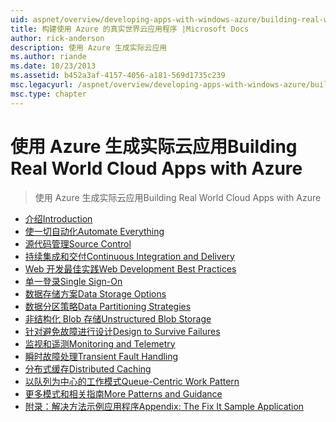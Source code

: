 ```yaml
---
uid: aspnet/overview/developing-apps-with-windows-azure/building-real-world-cloud-apps-with-windows-azure/index
title: 构建使用 Azure 的真实世界云应用程序 |Microsoft Docs
author: rick-anderson
description: 使用 Azure 生成实际云应用
ms.author: riande
ms.date: 10/23/2013
ms.assetid: b452a3af-4157-4056-a181-569d1735c239
msc.legacyurl: /aspnet/overview/developing-apps-with-windows-azure/building-real-world-cloud-apps-with-windows-azure
msc.type: chapter
---
```

<a name="building-real-world-cloud-apps-with-azure"></a><span data-ttu-id="28256-103">使用 Azure 生成实际云应用</span><span class="sxs-lookup"><span data-stu-id="28256-103">Building Real World Cloud Apps with Azure</span></span>
====================
> <span data-ttu-id="28256-104">使用 Azure 生成实际云应用</span><span class="sxs-lookup"><span data-stu-id="28256-104">Building Real World Cloud Apps with Azure</span></span>


- [<span data-ttu-id="28256-105">介绍</span><span class="sxs-lookup"><span data-stu-id="28256-105">Introduction</span></span>](introduction.md)
- [<span data-ttu-id="28256-106">使一切自动化</span><span class="sxs-lookup"><span data-stu-id="28256-106">Automate Everything</span></span>](automate-everything.md)
- [<span data-ttu-id="28256-107">源代码管理</span><span class="sxs-lookup"><span data-stu-id="28256-107">Source Control</span></span>](source-control.md)
- [<span data-ttu-id="28256-108">持续集成和交付</span><span class="sxs-lookup"><span data-stu-id="28256-108">Continuous Integration and Delivery</span></span>](continuous-integration-and-continuous-delivery.md)
- [<span data-ttu-id="28256-109">Web 开发最佳实践</span><span class="sxs-lookup"><span data-stu-id="28256-109">Web Development Best Practices</span></span>](web-development-best-practices.md)
- [<span data-ttu-id="28256-110">单一登录</span><span class="sxs-lookup"><span data-stu-id="28256-110">Single Sign-On</span></span>](single-sign-on.md)
- [<span data-ttu-id="28256-111">数据存储方案</span><span class="sxs-lookup"><span data-stu-id="28256-111">Data Storage Options</span></span>](data-storage-options.md)
- [<span data-ttu-id="28256-112">数据分区策略</span><span class="sxs-lookup"><span data-stu-id="28256-112">Data Partitioning Strategies</span></span>](data-partitioning-strategies.md)
- [<span data-ttu-id="28256-113">非结构化 Blob 存储</span><span class="sxs-lookup"><span data-stu-id="28256-113">Unstructured Blob Storage</span></span>](unstructured-blob-storage.md)
- [<span data-ttu-id="28256-114">针对避免故障进行设计</span><span class="sxs-lookup"><span data-stu-id="28256-114">Design to Survive Failures</span></span>](design-to-survive-failures.md)
- [<span data-ttu-id="28256-115">监视和遥测</span><span class="sxs-lookup"><span data-stu-id="28256-115">Monitoring and Telemetry</span></span>](monitoring-and-telemetry.md)
- [<span data-ttu-id="28256-116">瞬时故障处理</span><span class="sxs-lookup"><span data-stu-id="28256-116">Transient Fault Handling</span></span>](transient-fault-handling.md)
- [<span data-ttu-id="28256-117">分布式缓存</span><span class="sxs-lookup"><span data-stu-id="28256-117">Distributed Caching</span></span>](distributed-caching.md)
- [<span data-ttu-id="28256-118">以队列为中心的工作模式</span><span class="sxs-lookup"><span data-stu-id="28256-118">Queue-Centric Work Pattern</span></span>](queue-centric-work-pattern.md)
- [<span data-ttu-id="28256-119">更多模式和相关指南</span><span class="sxs-lookup"><span data-stu-id="28256-119">More Patterns and Guidance</span></span>](more-patterns-and-guidance.md)
- [<span data-ttu-id="28256-120">附录：解决方法示例应用程序</span><span class="sxs-lookup"><span data-stu-id="28256-120">Appendix: The Fix It Sample Application</span></span>](the-fix-it-sample-application.md)
